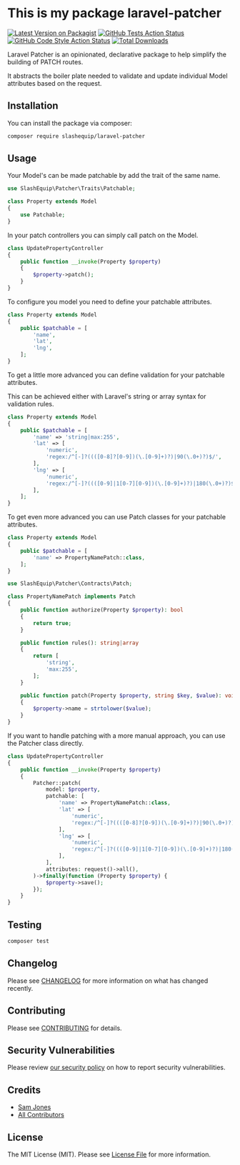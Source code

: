# This is my package laravel-patcher

[![Latest Version on Packagist](https://img.shields.io/packagist/v/slashequip/laravel-patcher.svg?style=flat-square)](https://packagist.org/packages/slashequip/laravel-patcher)
[![GitHub Tests Action Status](https://img.shields.io/github/actions/workflow/status/slashequip/laravel-patcher/run-tests.yml?branch=main&label=tests&style=flat-square)](https://github.com/slashequip/laravel-patcher/actions?query=workflow%3Arun-tests+branch%3Amain)
[![GitHub Code Style Action Status](https://img.shields.io/github/actions/workflow/status/slashequip/laravel-patcher/fix-php-code-style-issues.yml?branch=main&label=code%20style&style=flat-square)](https://github.com/slashequip/laravel-patcher/actions?query=workflow%3A"Fix+PHP+code+style+issues"+branch%3Amain)
[![Total Downloads](https://img.shields.io/packagist/dt/slashequip/laravel-patcher.svg?style=flat-square)](https://packagist.org/packages/slashequip/laravel-patcher)

Laravel Patcher is an opinionated, declarative package to help simplify the building of PATCH routes.

It abstracts the boiler plate needed to validate and update individual Model attributes based on the request.

## Installation

You can install the package via composer:

```bash
composer require slashequip/laravel-patcher
```

## Usage

Your Model's can be made patchable by add the trait of the same name.

```php
use SlashEquip\Patcher\Traits\Patchable;

class Property extends Model
{
    use Patchable;
}
```

In your patch controllers you can simply call patch on the Model.

```php
class UpdatePropertyController
{
    public function __invoke(Property $property)
    {
        $property->patch();
    }
}
```

To configure you model you need to define your patchable attributes.

```php
class Property extends Model
{
    public $patchable = [
        'name',
        'lat',
        'lng',
    ];
}
```

To get a little more advanced you can define validation for your patchable attributes.

This can be achieved either with Laravel's string or array syntax for validation rules.

```php
class Property extends Model
{
    public $patchable = [
        'name' => 'string|max:255',
        'lat' => [
            'numeric',
            'regex:/^[-]?((([0-8]?[0-9])(\.[0-9]+)?)|90(\.0+)?)$/',
        ],
        'lng' => [
            'numeric',
            'regex:/^[-]?((([0-9]|1[0-7][0-9])(\.[0-9]+)?)|180(\.0+)?)$/',
        ],
    ];
}
```

To get even more advanced you can use Patch classes for your patchable attributes.

```php
class Property extends Model
{
    public $patchable = [
        'name' => PropertyNamePatch::class,
    ];
}
```

```php
use SlashEquip\Patcher\Contracts\Patch;

class PropertyNamePatch implements Patch
{
    public function authorize(Property $property): bool
    {
        return true;
    }

    public function rules(): string|array
    {
        return [
            'string',
            'max:255',
        ];
    }

    public function patch(Property $property, string $key, $value): void
    {
        $property->name = strtolower($value);
    }
}
```

If you want to handle patching with a more manual approach, you can use the Patcher class directly.

```php
class UpdatePropertyController
{
    public function __invoke(Property $property)
    {
        Patcher::patch(
            model: $property,
            patchable: [
                'name' => PropertyNamePatch::class,
                'lat' => [
                    'numeric',
                    'regex:/^[-]?((([0-8]?[0-9])(\.[0-9]+)?)|90(\.0+)?)$/',
                ],
                'lng' => [
                    'numeric',
                    'regex:/^[-]?((([0-9]|1[0-7][0-9])(\.[0-9]+)?)|180(\.0+)?)$/',
                ],
            ],
            attributes: request()->all(),
        )->finally(function (Property $property) {
            $property->save();
        });
    }
}
```


## Testing

```bash
composer test
```

## Changelog

Please see [CHANGELOG](CHANGELOG.md) for more information on what has changed recently.

## Contributing

Please see [CONTRIBUTING](CONTRIBUTING.md) for details.

## Security Vulnerabilities

Please review [our security policy](../../security/policy) on how to report security vulnerabilities.

## Credits

- [Sam Jones](https://github.com/slashequip)
- [All Contributors](../../contributors)

## License

The MIT License (MIT). Please see [License File](LICENSE.md) for more information.
